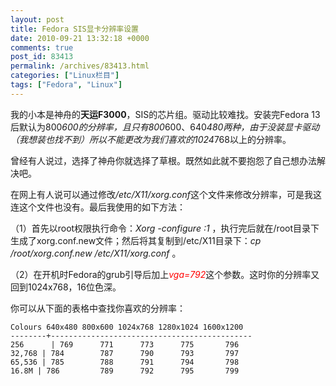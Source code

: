 ```yaml
---
layout: post
title: Fedora SIS显卡分辨率设置
date: 2010-09-21 13:32:18 +0000
comments: true
post_id: 83413
permalink: /archives/83413.html
categories: ["Linux栏目"]
tags: ["Fedora", "Linux"]
---
```


我的小本是神舟的<strong>天运F3000</strong>，SIS的芯片组。驱动比较难找。安装完Fedora 13后默认为800*600的分辨率，且只有800*600、640*480两种，由于没装显卡驱动（我想装也找不到）所以不能更改为我们喜欢的1024*768以上的分辨率。

曾经有人说过，选择了神舟你就选择了草根。既然如此就不要抱怨了自己想办法解决吧。

在网上有人说可以通过修改<em>/etc/X11/xorg.conf</em>这个文件来修改分辨率，可是我这连这个文件也没有。最后我使用的如下方法：

（1）首先以root权限执行命令：<em>Xorg -configure :1</em> ，执行完后就在/root目录下生成了xorg.conf.new文件；然后将其复制到/etc/X11目录下：<em>cp /root/xorg.conf.new /etc/X11/xorg.conf </em>。

（2）在开机时Fedora的grub引导后加上<span style="color: #ff0000"><em>vga=792</em></span>这个参数。这时你的分辨率又回到1024x768，16位色深。

你可以从下面的表格中查找你喜欢的分辨率：

    Colours 640x480 800x600 1024x768 1280x1024 1600x1200
    --------+---------------------------------------------
    256      | 769      771      773      775       796
    32,768 | 784        787      790      793       797
    65,536 | 785        788      791      794       798
    16.8M | 786         789      792      795       799
